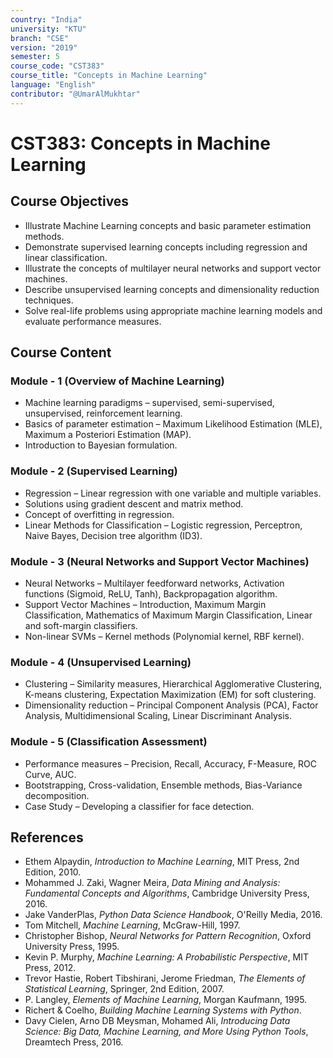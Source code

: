 ```yaml
---
country: "India"
university: "KTU"
branch: "CSE"
version: "2019"
semester: 5
course_code: "CST383"
course_title: "Concepts in Machine Learning"
language: "English"
contributor: "@UmarAlMukhtar"
---
```


# CST383: Concepts in Machine Learning

## Course Objectives
* Illustrate Machine Learning concepts and basic parameter estimation methods.
* Demonstrate supervised learning concepts including regression and linear classification.
* Illustrate the concepts of multilayer neural networks and support vector machines.
* Describe unsupervised learning concepts and dimensionality reduction techniques.
* Solve real-life problems using appropriate machine learning models and evaluate performance measures.

## Course Content
### Module - 1 (Overview of Machine Learning)
* Machine learning paradigms – supervised, semi-supervised, unsupervised, reinforcement learning.  
* Basics of parameter estimation – Maximum Likelihood Estimation (MLE), Maximum a Posteriori Estimation (MAP).  
* Introduction to Bayesian formulation.

### Module - 2 (Supervised Learning)
* Regression – Linear regression with one variable and multiple variables.  
* Solutions using gradient descent and matrix method.  
* Concept of overfitting in regression.  
* Linear Methods for Classification – Logistic regression, Perceptron, Naive Bayes, Decision tree algorithm (ID3).

### Module - 3 (Neural Networks and Support Vector Machines)
* Neural Networks – Multilayer feedforward networks, Activation functions (Sigmoid, ReLU, Tanh), Backpropagation algorithm.  
* Support Vector Machines – Introduction, Maximum Margin Classification, Mathematics of Maximum Margin Classification, Linear and soft-margin classifiers.  
* Non-linear SVMs – Kernel methods (Polynomial kernel, RBF kernel).

### Module - 4 (Unsupervised Learning)
* Clustering – Similarity measures, Hierarchical Agglomerative Clustering, K-means clustering, Expectation Maximization (EM) for soft clustering.  
* Dimensionality reduction – Principal Component Analysis (PCA), Factor Analysis, Multidimensional Scaling, Linear Discriminant Analysis.

### Module - 5 (Classification Assessment)
* Performance measures – Precision, Recall, Accuracy, F-Measure, ROC Curve, AUC.  
* Bootstrapping, Cross-validation, Ensemble methods, Bias-Variance decomposition.  
* Case Study – Developing a classifier for face detection.

## References
* Ethem Alpaydin, *Introduction to Machine Learning*, MIT Press, 2nd Edition, 2010.  
* Mohammed J. Zaki, Wagner Meira, *Data Mining and Analysis: Fundamental Concepts and Algorithms*, Cambridge University Press, 2016.  
* Jake VanderPlas, *Python Data Science Handbook*, O'Reilly Media, 2016.  
* Tom Mitchell, *Machine Learning*, McGraw-Hill, 1997.  
* Christopher Bishop, *Neural Networks for Pattern Recognition*, Oxford University Press, 1995.  
* Kevin P. Murphy, *Machine Learning: A Probabilistic Perspective*, MIT Press, 2012.  
* Trevor Hastie, Robert Tibshirani, Jerome Friedman, *The Elements of Statistical Learning*, Springer, 2nd Edition, 2007.  
* P. Langley, *Elements of Machine Learning*, Morgan Kaufmann, 1995.  
* Richert & Coelho, *Building Machine Learning Systems with Python*.  
* Davy Cielen, Arno DB Meysman, Mohamed Ali, *Introducing Data Science: Big Data, Machine Learning, and More Using Python Tools*, Dreamtech Press, 2016.
